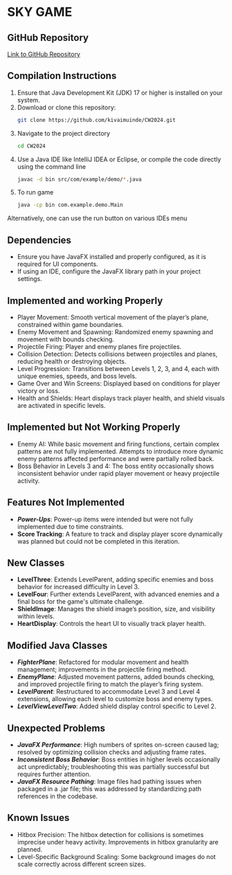 # SKY GAME

## GitHub Repository
[Link to GitHub Repository](https://github.com/yourusername/1942-retro-game)

## Compilation Instructions
1. Ensure that Java Development Kit (JDK) 17 or higher is installed on your system.
2. Download or clone this repository:
   ```bash
   git clone https://github.com/kivaimuinde/CW2024.git

3. Navigate to the project directory
   ```bash
   cd CW2024

4. Use a Java IDE like IntelliJ IDEA or Eclipse, or compile the code directly using the command line
   ```bash
   javac -d bin src/com/example/demo/*.java
   

5. To run game
   ```bash
   java -cp bin com.example.demo.Main
   
Alternatively, one can use the run button on various IDEs menu


## Dependencies
* Ensure you have JavaFX installed and properly configured, as it is required for UI components.
* If using an IDE, configure the JavaFX library path in your project settings.

## Implemented and working Properly
* Player Movement: Smooth vertical movement of the player’s plane, constrained within game boundaries.
* Enemy Movement and Spawning: Randomized enemy spawning and movement with bounds checking.
* Projectile Firing: Player and enemy planes fire projectiles.
* Collision Detection: Detects collisions between projectiles and planes, reducing health or destroying objects.
* Level Progression: Transitions between Levels 1, 2, 3, and 4, each with unique enemies, speeds, and boss levels.
* Game Over and Win Screens: Displayed based on conditions for player victory or loss.
* Health and Shields: Heart displays track player health, and shield visuals are activated in specific levels.

## Implemented but Not Working Properly
* Enemy AI: While basic movement and firing functions, certain complex patterns are not fully implemented. Attempts to introduce more dynamic enemy patterns affected performance and were partially rolled back.
* Boss Behavior in Levels 3 and 4: The boss entity occasionally shows inconsistent behavior under rapid player movement or heavy projectile activity.

## Features Not Implemented
* **_Power-Ups_**: Power-up items were intended but were not fully implemented due to time constraints.
* **Score Tracking**: A feature to track and display player score dynamically was planned but could not be completed in this iteration.

## New Classes
* **LevelThree**: Extends LevelParent, adding specific enemies and boss behavior for increased difficulty in Level 3.
* **LevelFour**: Further extends LevelParent, with advanced enemies and a final boss for the game's ultimate challenge.
* **ShieldImage**: Manages the shield image’s position, size, and visibility within levels.
* **HeartDisplay**: Controls the heart UI to visually track player health.

## Modified Java Classes
* **_FighterPlane_**: Refactored for modular movement and health management; improvements in the projectile firing method.
* _**EnemyPlane**_: Adjusted movement patterns, added bounds checking, and improved projectile firing to match the player’s firing system.
* **_LevelParent_**: Restructured to accommodate Level 3 and Level 4 extensions, allowing each level to customize boss and enemy types.
* **_LevelViewLevelTwo_**: Added shield display control specific to Level 2.

## Unexpected Problems
* **_JavaFX Performance_**: High numbers of sprites on-screen caused lag; resolved by optimizing collision checks and adjusting frame rates.
* **_Inconsistent Boss Behavior_**: Boss entities in higher levels occasionally act unpredictably; troubleshooting this was partially successful but requires further attention.
* **_JavaFX Resource Pathing_**: Image files had pathing issues when packaged in a .jar file; this was addressed by standardizing path references in the codebase.
## Known Issues
* Hitbox Precision: The hitbox detection for collisions is sometimes imprecise under heavy activity. Improvements in hitbox granularity are planned.
* Level-Specific Background Scaling: Some background images do not scale correctly across different screen sizes.